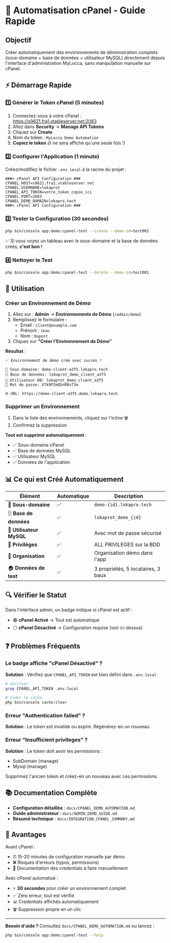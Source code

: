 # 🚀 Automatisation cPanel - Guide Rapide

## Objectif

Créer automatiquement des environnements de démonstration complets (sous-domaine + base de données + utilisateur MySQL) directement depuis l'interface d'administration MyLocca, sans manipulation manuelle sur cPanel.

## ⚡ Démarrage Rapide

### 1️⃣ Générer le Token cPanel (5 minutes)

1. Connectez-vous à votre cPanel : https://s9621.fra1.stableserver.net:2083
2. Allez dans **Security** → **Manage API Tokens**
3. Cliquez sur **Create**
4. Nom du token : `MyLocca Demo Automation`
5. **Copiez le token** (il ne sera affiché qu'une seule fois !)

### 2️⃣ Configurer l'Application (1 minute)

Créez/modifiez le fichier `.env.local` à la racine du projet :

```env
###> cPanel API Configuration ###
CPANEL_HOST=s9621.fra1.stableserver.net
CPANEL_USERNAME=lokaprot
CPANEL_API_TOKEN=votre_token_copie_ici
CPANEL_PORT=2083
CPANEL_DEMO_DOMAIN=lokapro.tech
###< cPanel API Configuration ###
```

### 3️⃣ Tester la Configuration (30 secondes)

```bash
php bin/console app:demo:cpanel-test --create --demo-id=test001
```

✅ Si vous voyez un tableau avec le sous-domaine et la base de données créés, **c'est bon !**

### 4️⃣ Nettoyer le Test

```bash
php bin/console app:demo:cpanel-test --delete --demo-id=test001
```

## 🎯 Utilisation

### Créer un Environnement de Démo

1. Allez sur : **Admin** → **Environnements de Démo** (`/admin/demo`)
2. Remplissez le formulaire :
   - Email : `client@example.com`
   - Prénom : `Jean`
   - Nom : `Dupont`
3. Cliquez sur **"Créer l'Environnement de Démo"**

**Résultat** :
```
✅ Environnement de démo créé avec succès !

📁 Sous-domaine: demo-client-a3f5.lokapro.tech
🗄️ Base de données: lokaprot_demo_client_a3f5
👤 Utilisateur DB: lokaprot_demo_client_a3f5
🔑 Mot de passe: X7k9P2mQ5nR8vT3w

🌐 URL: https://demo-client-a3f5.demo.lokapro.tech
```

### Supprimer un Environnement

1. Dans la liste des environnements, cliquez sur l'icône 🗑️
2. Confirmez la suppression

**Tout est supprimé automatiquement** :
- ✅ Sous-domaine cPanel
- ✅ Base de données MySQL
- ✅ Utilisateur MySQL
- ✅ Données de l'application

## 📊 Ce qui est Créé Automatiquement

| Élément | Automatique | Description |
|---------|-------------|-------------|
| 📁 **Sous-domaine** | ✅ | `demo-{id}.lokapro.tech` |
| 🗄️ **Base de données** | ✅ | `lokaprot_demo_{id}` |
| 👤 **Utilisateur MySQL** | ✅ | Avec mot de passe sécurisé |
| 🔑 **Privilèges** | ✅ | ALL PRIVILEGES sur la BDD |
| 🏢 **Organisation** | ✅ | Organisation démo dans l'app |
| 🏠 **Données de test** | ✅ | 3 propriétés, 5 locataires, 3 baux |

## 🔍 Vérifier le Statut

Dans l'interface admin, un badge indique si cPanel est actif :

- 🟢 **cPanel Activé** → Tout est automatique
- ⚪ **cPanel Désactivé** → Configuration requise (voir ci-dessus)

## ❓ Problèmes Fréquents

### Le badge affiche "cPanel Désactivé" ?

**Solution** : Vérifiez que `CPANEL_API_TOKEN` est bien défini dans `.env.local`

```bash
# Vérifier
grep CPANEL_API_TOKEN .env.local

# Vider le cache
php bin/console cache:clear
```

### Erreur "Authentication failed" ?

**Solution** : Le token est invalide ou expiré. Régénérez-en un nouveau.

### Erreur "Insufficient privileges" ?

**Solution** : Le token doit avoir les permissions :
- SubDomain (manage)
- Mysql (manage)

Supprimez l'ancien token et créez-en un nouveau avec ces permissions.

## 📚 Documentation Complète

- **Configuration détaillée** : `docs/CPANEL_DEMO_AUTOMATION.md`
- **Guide administrateur** : `docs/ADMIN_DEMO_GUIDE.md`
- **Résumé technique** : `docs/INTEGRATION_CPANEL_SUMMARY.md`

## 🎉 Avantages

Avant cPanel :
- ⏰ 15-20 minutes de configuration manuelle par démo
- ❌ Risques d'erreurs (typos, permissions)
- 📝 Documentation des credentials à faire manuellement

Avec cPanel automatisé :
- ⚡ **30 secondes** pour créer un environnement complet
- ✅ Zéro erreur, tout est vérifié
- 📊 Credentials affichés automatiquement
- 🗑️ Suppression propre en un clic

---

**Besoin d'aide ?** Consultez `docs/CPANEL_DEMO_AUTOMATION.md` ou lancez :
```bash
php bin/console app:demo:cpanel-test --help
```
